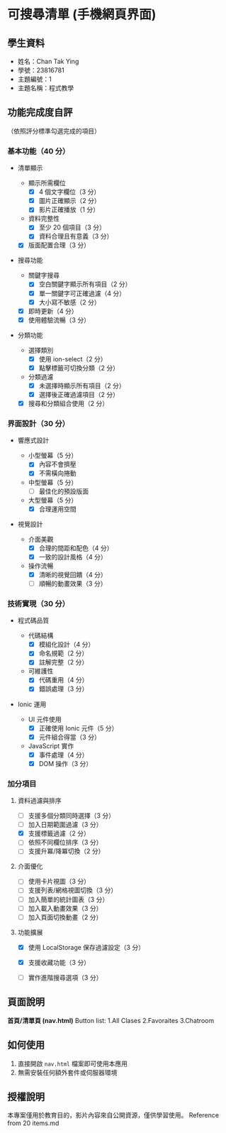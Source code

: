 # 可搜尋清單 (手機網頁界面)

## 學生資料

- 姓名：Chan Tak Ying
- 學號：23816781
- 主題編號：1
- 主題名稱：程式教學

## 功能完成度自評

（依照評分標準勾選完成的項目）

### 基本功能（40 分）

- 清單顯示

  - 顯示所需欄位
    - [x] 4 個文字欄位（3 分）
    - [x] 圖片正確顯示（2 分）
    - [x] 影片正確播放（1 分）
  - 資料完整性
    - [x] 至少 20 個項目（3 分）
    - [x] 資料合理且有意義（3 分）
  - [x] 版面配置合理（3 分）

- 搜尋功能

  - 關鍵字搜尋
    - [x] 空白關鍵字顯示所有項目（2 分）
    - [x] 單一關鍵字可正確過濾（4 分）
    - [x] 大小寫不敏感（2 分）
  - [x] 即時更新（4 分）
  - [x] 使用體驗流暢（3 分）

- 分類功能
  - 選擇類別
    - [x] 使用 ion-select（2 分）
    - [x] 點擊標籤可切換分類（2 分）
  - 分類過濾
    - [x] 未選擇時顯示所有項目（2 分）
    - [x] 選擇後正確過濾項目（2 分）
  - [x] 搜尋和分類組合使用（2 分）

### 界面設計（30 分）

- 響應式設計

  - 小型螢幕（5 分）
    - [x] 內容不會擠壓
    - [x] 不需橫向捲動
  - 中型螢幕（5 分）
    - [ ] 最佳化的預設版面
  - 大型螢幕（5 分）
    - [x] 合理運用空間

- 視覺設計
  - 介面美觀
    - [x] 合理的間距和配色（4 分）
    - [x] 一致的設計風格（4 分）
  - 操作流暢
    - [x] 清晰的視覺回饋（4 分）
    - [ ] 順暢的動畫效果（3 分）

### 技術實現（30 分）

- 程式碼品質

  - 代碼結構
    - [x] 模組化設計（4 分）
    - [x] 命名規範（2 分）
    - [x] 註解完整（2 分）
  - 可維護性
    - [x] 代碼重用（4 分）
    - [x] 錯誤處理（3 分）

- Ionic 運用
  - UI 元件使用
    - [x] 正確使用 Ionic 元件（5 分）
    - [x] 元件組合得當（3 分）
  - JavaScript 實作
    - [x] 事件處理（4 分）
    - [x] DOM 操作（3 分）

### 加分項目

1. 資料過濾與排序

   - [ ] 支援多個分類同時選擇（3 分）
   - [ ] 加入日期範圍過濾（3 分）
   - [x] 支援標籤過濾（2 分）
   - [ ] 依照不同欄位排序（3 分）
   - [ ] 支援升冪/降冪切換（2 分）

2. 介面優化

   - [ ] 使用卡片視圖（3 分）
   - [ ] 支援列表/網格視圖切換（3 分）
   - [ ] 加入簡單的統計圖表（3 分）
   - [ ] 加入載入動畫效果（3 分）
   - [ ] 加入頁面切換動畫（2 分）

3. 功能擴展

   - [x] 使用 LocalStorage 保存過濾設定（3 分）
   - [x] 支援收藏功能（3 分）
   - [ ] 實作進階搜尋選項（3 分）


## 頁面說明

**首頁/清單頁 (nav.html)**
  Button list:
      1.All Clases
      2.Favoraites
      3.Chatroom

## 如何使用

1. 直接開啟 `nav.html` 檔案即可使用本應用
2. 無需安裝任何額外套件或伺服器環境


## 授權說明

本專案僅用於教育目的，影片內容來自公開資源，僅供學習使用。
Reference from 20 items.md